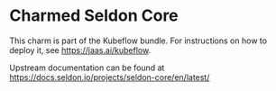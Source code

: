Charmed Seldon Core
===================

This charm is part of the Kubeflow bundle. For instructions on how to deploy it,
see https://jaas.ai/kubeflow.

Upstream documentation can be found at https://docs.seldon.io/projects/seldon-core/en/latest/

